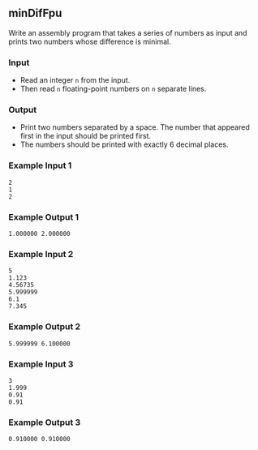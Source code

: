 ## minDifFpu

Write an assembly program that takes a series of numbers as input and prints two numbers whose difference is minimal.

### Input

- Read an integer `n` from the input.
- Then read `n` floating-point numbers on `n` separate lines.

### Output

- Print two numbers separated by a space. The number that appeared first in the input should be printed first.
- The numbers should be printed with exactly 6 decimal places.

### Example Input 1

```
2
1
2
```

### Example Output 1

```
1.000000 2.000000
```

### Example Input 2

```
5
1.123
4.56735
5.999999
6.1     
7.345
```

### Example Output 2

```
5.999999 6.100000
```

### Example Input 3

```
3
1.999
0.91
0.91
```

### Example Output 3

```
0.910000 0.910000
```
